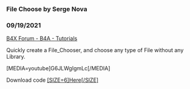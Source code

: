 ### File Choose by Serge Nova
### 09/19/2021
[B4X Forum - B4A - Tutorials](https://www.b4x.com/android/forum/threads/134384/)

Quickly create a File\_Chooser, and choose any type of File without any Library.  
  
[MEDIA=youtube]G6JLWgIgmLc[/MEDIA]  
  
Download code [[SIZE=6]Here[/SIZE]](https://bit.ly/3AnTjxD)